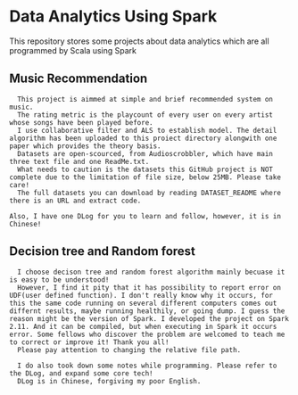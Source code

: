 # Data Analytics Using Spark
This repository stores some projects about data analytics which are all programmed by Scala using Spark

## Music Recommendation
      This project is aimmed at simple and brief recommended system on music. 
      The rating metric is the playcount of every user on every artist whose songs have been played before.
      I use collaborative filter and ALS to establish model. The detail algorithm has been uploaded to this proiect directory alongwith one paper which provides the theory basis.
      Datasets are open-scourced, from Audioscrobbler, which have main three text file and one ReadMe.txt.
      What needs to caution is the datasets this GitHub project is NOT complete due to the limitation of file size, below 25MB. Please take care!
      The full datasets you can download by reading DATASET_README where there is an URL and extract code.

    Also, I have one DLog for you to learn and follow, however, it is in Chinese!
    
## Decision tree and Random forest
      I choose decison tree and random forest algorithm mainly becuase it is easy to be understood!
      However, I find it pity that it has possibility to report error on UDF(user defined function). I don't really know why it occurs, for this the same code running on several different computers comes out differnt results, maybe running healthily, or going dump. I guess the reason might be the version of Spark. I developed the project on Spark 2.11. And it can be compiled, but when executing in Spark it occurs error. Some fellows who discover the problem are welcomed to teach me to correct or improve it! Thank you all!
      Please pay attention to changing the relative file path.
      
      I do also took down some notes while programming. Please refer to the DLog, and expand some core tech!
      DLog is in Chinese, forgiving my poor English.
